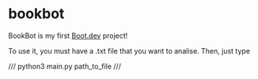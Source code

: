# bookbot

BookBot is my first [Boot.dev](https://www.boot.dev) project!

To use it, you must have a .txt file that you want to analise. Then, just type

///
python3 main.py path_to_file
///